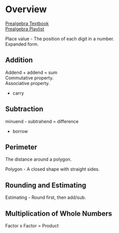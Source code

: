 # Overview

[Prealgebra Textbook](https://www.redwoods.edu/Portals/121/PreAlgText/Prealgebra.pdf?ver=2016-02-09-153714-077)  
[Prealgebra Playlist](https://www.youtube.com/playlist?list=PL7D04E9B9C4C01309)  

Place value - The position of each digit in a number.  
Expanded form.  

## Addition
Addend + addend = sum  
Commutative property.  
Associative property.  
- carry

## Subtraction
minuend - subtrahend = difference  
- borrow

## Perimeter
The distance around a polygon.  

Polygon - A closed shape with straight sides.  

## Rounding and Estimating
Estimating - Round first, then add/sub.  

## Multiplication of Whole Numbers
Factor x Factor = Product  
